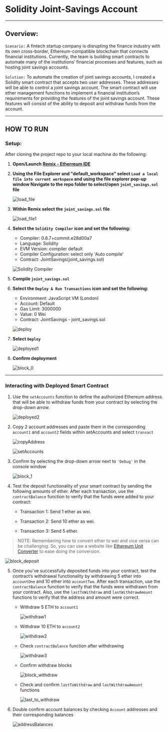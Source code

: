 # Solidity Joint-Savings Account

---
## Overview:
`Scenario:` A fintech startup company is disrupting the finance industry with its own cross-border, Ethereum-compatible blockchain that connects financial institutions. Currently, the team is building smart contracts to automate many of the institutions’ financial processes and features, such as hosting joint savings accounts.

`Solution:` To automate the creation of joint savings accounts, I created a Solidity smart contract that accepts two user addresses. These addresses will be able to control a joint savings account. The smart contract will use ether management functions to implement a financial institution’s requirements for providing the features of the joint savings account. These features will consist of the ability to deposit and withdraw funds from the account.

---
## HOW TO RUN
### Setup:
After cloning the project repo to your local machine do the following:

1. **Open/Launch [Remix - Etherreum IDE](https://remix.ethereum.org/)**

2. **Using the File Explorer and "default_workspace" select `Load a local file into current workspace` and using the file explorer pop-up window Navigate to the repo folder to select/open `joint_savings.sol` file**

      ![load_file](images/load_file.PNG)

3. **Within Remix select the `joint_savings.sol` file**

      ![load_file1](images/load_file1.PNG)

4. **Select the `Solidity Compiler` icon and set the following:**
    * Compiler: 0.8.7+commit.e28d00a7
    * Language: Solidity
    * EVM Version: compiler default
    * Compiler Configuration: select only 'Auto compile'
    * Contract: JointSavings(joint_savings.sol)

     ![Solidity Compiler](images/solidity_compiler.PNG)

5. **Compile `joint_savings.sol`**

6. **Select the `Deploy & Run Transactions` icon and set the following:**
    * Environment: JavaScript VM (London)
    * Account: Default
    * Gas Limit: 3000000
    * Value: 0 Wei
    * Contract: JointSavings - joint_savings.sol 

     ![deploy](images/deploy.PNG)

7. **Select `Deploy`**

      ![deployed1](images/deployed1.PNG)

8. **Confirm deployment**

      ![block_0](images/block_0.PNG)

---
### Interacting with Deployed Smart Contract
1. Use the `setAccounts` function to define the authorized Ethereum address that will be able to withdraw funds from your contract by selecting the drop-down arrow.

      ![deployed2](images/deployed2.PNG)

2. Copy 2 account addresses and paste them in the corresponding `account1` and `account2` fields within setAccounts and select `transact`

      ![copyAddress](images/deployed_copy_address.PNG)

      ![setAccounts](images/deployed_setAccounts.PNG)

3. Confirm by selecting the drop-down arrow next to `'Debug'` in the console window

      ![block_1](images/block_1.PNG)

4. Test the deposit functionality of your smart contract by sending the following amounts of ether. After each transaction, use the `contractBalance` function to verify that the funds were added to your contract:

    * Transaction 1: Send 1 ether as wei.

    * Transaction 2: Send 10 ether as wei.

    * Transaction 3: Send 5 ether.

>NOTE: Remembering how to convert ether to wei and vice versa can be challenging. So, you can use a website like [Ethereum Unit Converter](https://eth-converter.com/) to ease doing the conversion.

![block_deposit](images/block_deposit.PNG)

5. Once you’ve successfully deposited funds into your contract, test the contract’s withdrawal functionality by withdrawing 5 ether into `accountOne` and 10 ether into `accountTwo`. After each transaction, use the `contractBalance` function to verify that the funds were withdrawn from your contract. Also, use the `lastToWithdraw` and `lastWithdrawAmount` functions to verify that the address and amount were correct.

    * Withdraw 5 ETH to `account1`
    
      ![withdraw1](images/withdraw1.PNG)

    * Withdraw 10 ETH to `account2`
    
      ![withdraw2](images/withdraw2.PNG)

    * Check `contractBalance` function after withdrawing
    
      ![withdraw3](images/withdraw3.PNG)

    * Confirm withdraw blocks
    
      ![block_withdraw](images/block_withdraw.PNG)

    * Check and confirm `lastToWithdraw` and `lastWithdrawAmount` functions
    
      ![last_to_withdraw](images/last_to_withdraw.PNG)

6. Double confirm account balances by checking `Account` addresses and their corresponding balances

      ![addressBalances](images/addressBalances.png)
